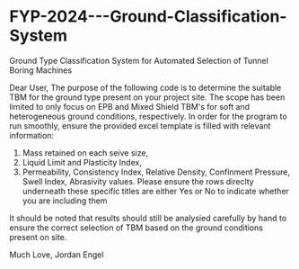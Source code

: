 # FYP-2024---Ground-Classification-System
Ground Type Classification System for Automated Selection of Tunnel Boring Machines

Dear User,
The purpose of the following code is to determine the suitable TBM for the ground type present on your project site. The scope has been limited to only focus on EPB and Mixed Shield TBM's for soft and heterogeneous ground conditions, respectively. 
In order for the program to run smoothly, ensure the provided excel template is filled with relevant information:
1. Mass retained on each seive size,
2. Liquid Limit and Plasticity Index,
3. Permeability, Consistency Index, Relative Density, Confinment Pressure, Swell Index, Abrasivity values. Please ensure the rows direclty underneath these specific titles are either Yes or No to indicate whether you are including them

It should be noted that results should still be analysied carefully by hand to ensure the correct selection of TBM based on the ground conditions present on site.

Much Love,
Jordan Engel
